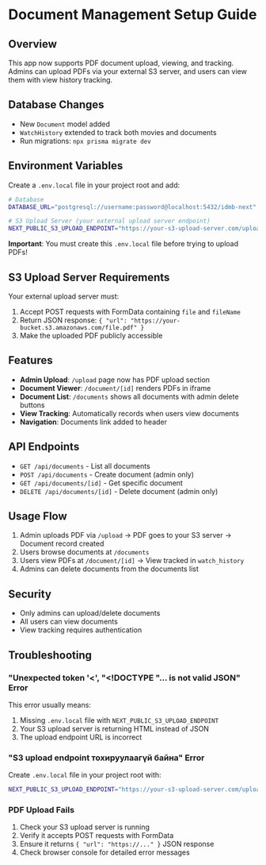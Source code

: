 # Document Management Setup Guide

## Overview
This app now supports PDF document upload, viewing, and tracking. Admins can upload PDFs via your external S3 server, and users can view them with view history tracking.

## Database Changes
- New `Document` model added
- `WatchHistory` extended to track both movies and documents
- Run migrations: `npx prisma migrate dev`

## Environment Variables
Create a `.env.local` file in your project root and add:

```bash
# Database
DATABASE_URL="postgresql://username:password@localhost:5432/idmb-next"

# S3 Upload Server (your external upload server endpoint)
NEXT_PUBLIC_S3_UPLOAD_ENDPOINT="https://your-s3-upload-server.com/upload"
```

**Important**: You must create this `.env.local` file before trying to upload PDFs!

## S3 Upload Server Requirements
Your external upload server must:
1. Accept POST requests with FormData containing `file` and `fileName`
2. Return JSON response: `{ "url": "https://your-bucket.s3.amazonaws.com/file.pdf" }`
3. Make the uploaded PDF publicly accessible

## Features
- **Admin Upload**: `/upload` page now has PDF upload section
- **Document Viewer**: `/document/[id]` renders PDFs in iframe
- **Document List**: `/documents` shows all documents with admin delete buttons
- **View Tracking**: Automatically records when users view documents
- **Navigation**: Documents link added to header

## API Endpoints
- `GET /api/documents` - List all documents
- `POST /api/documents` - Create document (admin only)
- `GET /api/documents/[id]` - Get specific document
- `DELETE /api/documents/[id]` - Delete document (admin only)

## Usage Flow
1. Admin uploads PDF via `/upload` → PDF goes to your S3 server → Document record created
2. Users browse documents at `/documents`
3. Users view PDFs at `/document/[id]` → View tracked in `watch_history`
4. Admins can delete documents from the documents list

## Security
- Only admins can upload/delete documents
- All users can view documents
- View tracking requires authentication

## Troubleshooting

### "Unexpected token '<', \"<!DOCTYPE \"... is not valid JSON" Error
This error usually means:
1. Missing `.env.local` file with `NEXT_PUBLIC_S3_UPLOAD_ENDPOINT`
2. Your S3 upload server is returning HTML instead of JSON
3. The upload endpoint URL is incorrect

### "S3 upload endpoint тохируулаагүй байна" Error
Create `.env.local` file in your project root with:
```bash
NEXT_PUBLIC_S3_UPLOAD_ENDPOINT="https://your-s3-upload-server.com/upload"
```

### PDF Upload Fails
1. Check your S3 upload server is running
2. Verify it accepts POST requests with FormData
3. Ensure it returns `{ "url": "https://..." }` JSON response
4. Check browser console for detailed error messages

